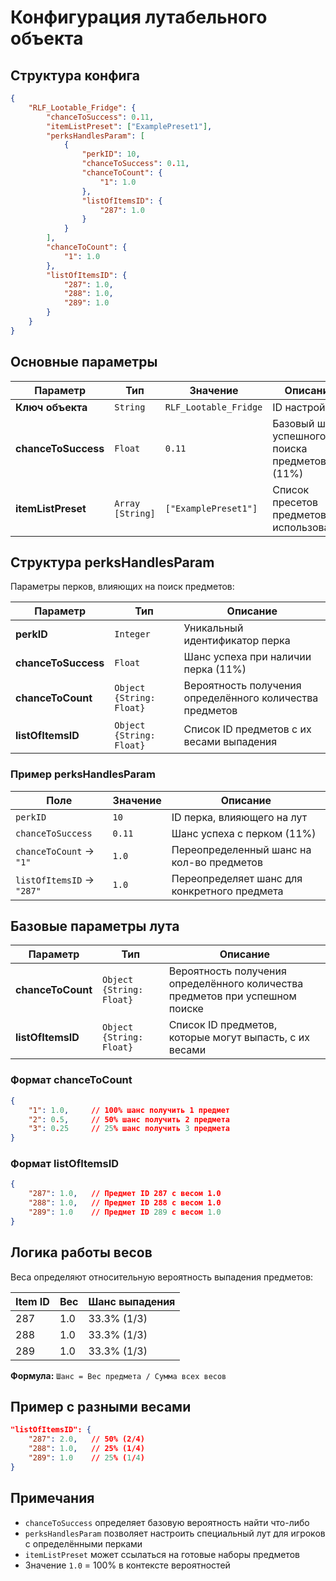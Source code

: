 # Конфигурация лутабельного объекта

## Структура конфига

```json
{
    "RLF_Lootable_Fridge": {
        "chanceToSuccess": 0.11,
        "itemListPreset": ["ExamplePreset1"],
        "perksHandlesParam": [
            {
                "perkID": 10,
                "chanceToSuccess": 0.11,
                "chanceToCount": {
                    "1": 1.0
                },
                "listOfItemsID": {
                    "287": 1.0
                }
            }
        ],
        "chanceToCount": {
            "1": 1.0
        },
        "listOfItemsID": {
            "287": 1.0,
            "288": 1.0,
            "289": 1.0
        }
    }
}
```

## Основные параметры

| Параметр | Тип | Значение | Описание |
|----------|-----|----------|----------|
| **Ключ объекта** | `String` | `RLF_Lootable_Fridge` | ID настройки |
| **chanceToSuccess** | `Float` | `0.11` | Базовый шанс успешного поиска предметов (11%) |
| **itemListPreset** | `Array [String]` | `["ExamplePreset1"]` | Список пресетов предметов для использования |

## Структура perksHandlesParam

Параметры перков, влияющих на поиск предметов:

| Параметр | Тип | Описание |
|----------|-----|----------|
| **perkID** | `Integer` | Уникальный идентификатор перка |
| **chanceToSuccess** | `Float` | Шанс успеха при наличии перка (11%) |
| **chanceToCount** | `Object {String: Float}` | Вероятность получения определённого количества предметов |
| **listOfItemsID** | `Object {String: Float}` | Список ID предметов с их весами выпадения |

### Пример perksHandlesParam

| Поле | Значение | Описание |
|------|----------|----------|
| `perkID` | `10` | ID перка, влияющего на лут |
| `chanceToSuccess` | `0.11` | Шанс успеха с перком (11%) |
| `chanceToCount` → `"1"` | `1.0` | Переопределенный шанс на кол-во предметов |
| `listOfItemsID` → `"287"` | `1.0` | Переопределяет шанс для конкретного предмета |

## Базовые параметры лута

| Параметр | Тип | Описание |
|----------|-----|----------|
| **chanceToCount** | `Object {String: Float}` | Вероятность получения определённого количества предметов при успешном поиске |
| **listOfItemsID** | `Object {String: Float}` | Список ID предметов, которые могут выпасть, с их весами |

### Формат chanceToCount

```json
{
    "1": 1.0,     // 100% шанс получить 1 предмет
    "2": 0.5,     // 50% шанс получить 2 предмета
    "3": 0.25     // 25% шанс получить 3 предмета
}
```

### Формат listOfItemsID

```json
{
    "287": 1.0,   // Предмет ID 287 с весом 1.0
    "288": 1.0,   // Предмет ID 288 с весом 1.0
    "289": 1.0    // Предмет ID 289 с весом 1.0
}
```

## Логика работы весов

Веса определяют относительную вероятность выпадения предметов:

| Item ID | Вес | Шанс выпадения |
|---------|-----|----------------|
| 287 | 1.0 | 33.3% (1/3) |
| 288 | 1.0 | 33.3% (1/3) |
| 289 | 1.0 | 33.3% (1/3) |

**Формула:** `Шанс = Вес предмета / Сумма всех весов`

## Пример с разными весами

```json
"listOfItemsID": {
    "287": 2.0,   // 50% (2/4)
    "288": 1.0,   // 25% (1/4)
    "289": 1.0    // 25% (1/4)
}
```

## Примечания

- `chanceToSuccess` определяет базовую вероятность найти что-либо
- `perksHandlesParam` позволяет настроить специальный лут для игроков с определёнными перками
- `itemListPreset` может ссылаться на готовые наборы предметов
- Значение `1.0` = 100% в контексте вероятностей
